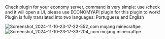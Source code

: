Check plugin for your economy server, command is very simple: use /check and it will open a UI, please use ECONOMYAPI plugin for this plugin to work!
Plugin is fully translated into two languages: Portuguese and English

![Screenshot_2024-11-10-23-17-22-552_com mojang minecraftpe](https://github.com/user-attachments/assets/c11e543c-5716-49c8-bf11-b296b5f06659)
![Screenshot_2024-11-10-23-17-33-204_com mojang minecraftpe](https://github.com/user-attachments/assets/89b9ac0c-3c4c-46a0-a3e4-c5e9b2e95649)
